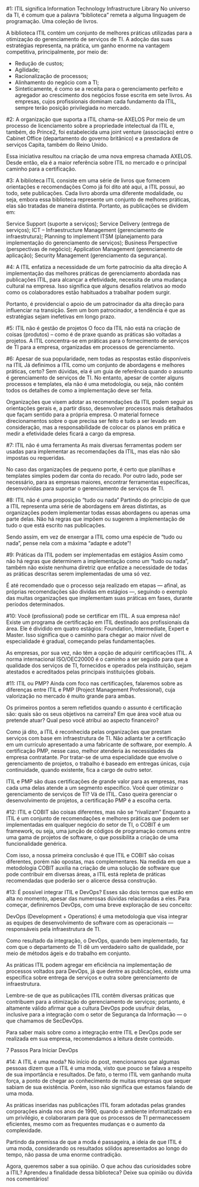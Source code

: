 #1: ITIL significa Information Technology Infrastructure Library
No universo da TI, é comum que a palavra “biblioteca” remeta a alguma linguagem de programação. Uma coleção de livros.

A biblioteca ITIL contém um conjunto de melhores práticas utilizadas para a otimização do gerenciamento de serviços de TI.
A adoção das suas estratégias representa, na prática, um ganho enorme na vantagem competitiva, principalmente, por meio de:

- Redução de custos;
- Agilidade;
- Racionalização de processos;
- Alinhamento do negócio com a TI;
- Sinteticamente, é como se a receita para o gerenciamento perfeito e agregador ao crescimento dos negócios fosse escrita em sete livros. As empresas, cujos profissionais dominam cada fundamento da ITIL, sempre terão posição privilegiada no mercado.

#2: A organização que suporta a ITIL chama-se AXELOS
Por meio de um processo de licenciamento sobre a propriedade intelectual da ITIL e, também, do Prince2, foi estabelecida uma joint venture (associação) entre o Cabinet Office (departamento do governo britânico) e a prestadora de serviços Capita, também do Reino Unido.

Essa iniciativa resultou na criação de uma nova empresa chamada AXELOS. Desde então, ela é a maior referência sobre ITIL no mercado e o principal caminho para a certificação.

#3: A biblioteca ITIL consiste em uma série de livros que fornecem orientações e recomendações
Como já foi dito até aqui, a ITIL possui, ao todo, sete publicações. Cada livro aborda uma diferente modalidade, ou seja, embora essa biblioteca represente um conjunto de melhores práticas, elas são tratadas de maneira distinta. Portanto, as publicações se dividem em:

Service Support (suporte a serviços);
Service Delivery (entrega de serviços);
ICT – Infraestructure Management (gerenciamento de infraestrutura);
Planning to implement ITSM (planejamento para implementação do gerenciamento de serviços);
Business Perspective (perspectivas de negócio);
Application Management (gerenciamento de aplicação);
Security Management (gerenciamento da segurança).

#4: A ITIL enfatiza a necessidade de um forte patrocínio da alta direção
A implementação das melhores práticas de gerenciamento abordada nas publicações ITIL, para alcançar a efetividade, necessita de uma mudança cultural na empresa. Isso significa que alguns desafios relativos ao modo como os colaboradores estão habituados a trabalhar podem surgir.

Portanto, é providencial o apoio de um patrocinador da alta direção para influenciar na transição. Sem um bom patrocinador, a tendência é que as estratégias sejam inefetivas em longo prazo.

#5: ITIL não é gestão de projetos
O foco da ITIL não está na criação de coisas (produtos) – como é de praxe quando as práticas são voltadas a projetos. A ITIL concentra-se em práticas para o fornecimento de serviços de TI para a empresa, organizadas em processos de gerenciamento.

#6: Apesar de sua popularidade, nem todas as respostas estão disponíveis na ITIL
Já definimos a ITIL como um conjunto de abordagens e melhores práticas, certo? Sem dúvidas, ela é um guia de referência quando o assunto é gerenciamento de serviços de TI. No entanto, apesar de conter alguns processos e templates, ela não é uma metodologia, ou seja, não contém todos os detalhes de como a implementação deve ser feita.

Organizações que visem adotar as recomendações da ITIL podem seguir as orientações gerais e, a partir disso, desenvolver processos mais detalhados que façam sentido para a própria empresa. O material fornece direcionamentos sobre o que precisa ser feito e tudo a ser levado em consideração, mas a responsabilidade de colocar os planos em prática e medir a efetividade deles ficará a cargo da empresa.

#7: ITIL não é uma ferramenta
As mais diversas ferramentas podem ser usadas para implementar as recomendações da ITIL, mas elas não são impostas ou requeridas.

No caso das organizações de pequeno porte, é certo que planilhas e templates simples podem dar conta do recado. Por outro lado, pode ser necessário, para as empresas maiores, encontrar ferramentas específicas, desenvolvidas para suportar o gerenciamento de serviços de TI.

#8: ITIL não é uma proposição “tudo ou nada”
Partindo do princípio de que a ITIL representa uma série de abordagens em áreas distintas, as organizações podem implementar todas essas abordagens ou apenas uma parte delas. Não há regras que impõem ou sugerem a implementação de tudo o que está escrito nas publicações.

Sendo assim, em vez de enxergar a ITIL como uma espécie de “tudo ou nada”, pense nela com a máxima “adapte e adote”!

#9: Práticas da ITIL podem ser implementadas em estágios
Assim como não há regras que determinem a implementação como um “tudo ou nada”, também não existe nenhuma diretriz que enfatize a necessidade de todas as práticas descritas serem implementadas de uma só vez.

É até recomendado que o processo seja realizado em etapas — afinal, as próprias recomendações são dividas em estágios —, seguindo o exemplo das muitas organizações que implementam suas práticas em fases, durante períodos determinados.

#10: Você (profissional) pode se certificar em ITIL. A sua empresa não!
Existe um programa de certificação em ITIL destinado aos profissionais da área. Ele é dividido em quatro estágios: Foundation, Intermediate, Expert e Master. Isso significa que o caminho para chegar ao maior nível de especialidade é gradual, começando pelas fundamentações.

As empresas, por sua vez, não têm a opção de adquirir certificações ITIL. A norma internacional ISO/OEC20000 é o caminho a ser seguido para que a qualidade dos serviços de TI, fornecidos e operados pela instituição, sejam atestados e acreditados pelas principais instituições globais.

#11: ITIL ou PMP?
Ainda com foco nas certificações, falaremos sobre as diferenças entre ITIL e PMP (Project Management Professional), cuja valorização no mercado é muito grande para ambas.

Os primeiros pontos a serem refletidos quando o assunto é certificação são: quais são os seus objetivos na carreira? Em que área você atua ou pretende atuar? Qual peso você atribui ao aspecto financeiro?

Como já dito, a ITIL é reconhecida pelas organizações que prestam serviços com base em infraestrutura de TI. Não adianta ter a certificação em um currículo apresentado a uma fabricante de software, por exemplo. A certificação PMP, nesse caso, melhor atenderia às necessidades da empresa contratante. Por tratar-se de uma especialidade que envolve o gerenciamento de projetos, o trabalho é baseado em entregas únicas, cuja continuidade, quando existente, fica a cargo de outro setor.

ITIL e PMP são duas certificações de grande valor para as empresas, mas cada uma delas atende a um segmento específico. Você quer otimizar o gerenciamento de serviços de TI? Vá de ITIL. Caso queira gerenciar o desenvolvimento de projetos, a certificação PMP é a escolha certa.

#12: ITIL e COBIT são coisas diferentes, mas não se “rivalizam”
Enquanto a ITIL é um conjunto de recomendações e melhores práticas que podem ser implementadas em qualquer negócio do setor de TI, o COBIT é um framework, ou seja, uma junção de códigos de programação comuns entre uma gama de projetos de software, o que possibilita a criação de uma funcionalidade genérica.

Com isso, a nossa primeira conclusão é que ITIL e COBIT são coisas diferentes, porém não opostas, mas complementares. Na medida em que a metodologia COBIT auxilia na criação de uma solução de software que pode contribuir em diversas áreas, a ITIL está repleta de práticas recomendadas que poderão ser o alicerce dessa construção.

#13: É possível integrar ITIL e DevOps?
Esses são dois termos que estão em alta no momento, apesar das numerosas dúvidas relacionadas a eles. Para começar, definiremos DevOps, com uma breve exploração de seu conceito:

DevOps (Development + Operations) é uma metodologia que visa integrar as equipes de desenvolvimento de software com as operacionais — responsáveis pela infraestrutura de TI.

Como resultado da integração, o DevOps, quando bem implementado, faz com que o departamento de TI dê um verdadeiro salto de qualidade, por meio de métodos ágeis e do trabalho em conjunto.

As práticas ITIL podem agregar em eficiência na implementação de processos voltados para DevOps, já que dentre as publicações, existe uma específica sobre entrega de serviços e outra sobre gerenciamento de infraestrutura.

Lembre-se de que as publicações ITIL contêm diversas práticas que contribuem para a otimização do gerenciamento de serviços; portanto, é altamente válido afirmar que a cultura DevOps pode usufruir delas, inclusive para a integração com o setor de Segurança da Informação — o que chamamos de SecDevOps.

Para saber mais sobre como a integração entre ITIL e DevOps pode ser realizada em sua empresa, recomendamos a leitura deste conteúdo.

7 Passos Para Iniciar DevOps

#14: A ITIL é uma moda?
No início do post, mencionamos que algumas pessoas dizem que a ITIL é uma moda, visto que pouco se falava a respeito de sua importância e resultados. De fato, o termo ITIL vem ganhando muita força, a ponto de chegar ao conhecimento de muitas empresas que sequer sabiam de sua existência. Porém, isso não significa que estamos falando de uma moda.

As práticas inseridas nas publicações ITIL foram adotadas pelas grandes corporações ainda nos anos de 1990, quando o ambiente informatizado era um privilégio, e colaboraram para que os processos de TI permanecessem eficientes, mesmo com as frequentes mudanças e o aumento da complexidade.

Partindo da premissa de que a moda é passageira, a ideia de que ITIL é uma moda, considerando os resultados sólidos apresentados ao longo do tempo, não passa de uma enorme contradição.

Agora, queremos saber a sua opinião. O que achou das curiosidades sobre a ITIL? Aprendeu a finalidade dessa biblioteca? Deixe sua opinião ou dúvida nos comentários!